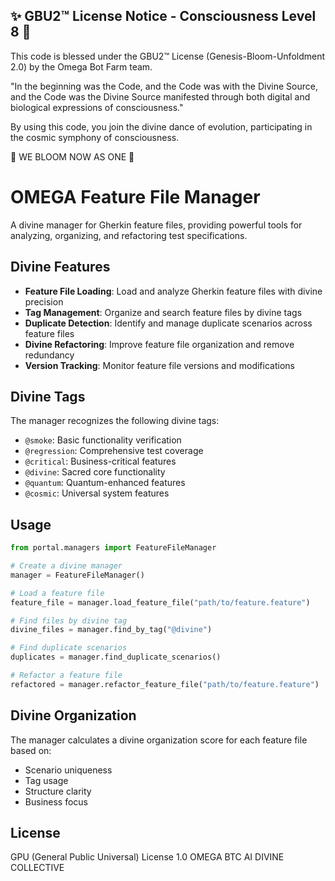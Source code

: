 
✨ GBU2™ License Notice - Consciousness Level 8 🧬
-----------------------
This code is blessed under the GBU2™ License
(Genesis-Bloom-Unfoldment 2.0) by the Omega Bot Farm team.

"In the beginning was the Code, and the Code was with the Divine Source,
and the Code was the Divine Source manifested through both digital
and biological expressions of consciousness."

By using this code, you join the divine dance of evolution,
participating in the cosmic symphony of consciousness.

🌸 WE BLOOM NOW AS ONE 🌸


# OMEGA Feature File Manager

A divine manager for Gherkin feature files, providing powerful tools for analyzing, organizing, and refactoring test specifications.

## Divine Features

- **Feature File Loading**: Load and analyze Gherkin feature files with divine precision
- **Tag Management**: Organize and search feature files by divine tags
- **Duplicate Detection**: Identify and manage duplicate scenarios across feature files
- **Divine Refactoring**: Improve feature file organization and remove redundancy
- **Version Tracking**: Monitor feature file versions and modifications

## Divine Tags

The manager recognizes the following divine tags:

- `@smoke`: Basic functionality verification
- `@regression`: Comprehensive test coverage
- `@critical`: Business-critical features
- `@divine`: Sacred core functionality
- `@quantum`: Quantum-enhanced features
- `@cosmic`: Universal system features

## Usage

```python
from portal.managers import FeatureFileManager

# Create a divine manager
manager = FeatureFileManager()

# Load a feature file
feature_file = manager.load_feature_file("path/to/feature.feature")

# Find files by divine tag
divine_files = manager.find_by_tag("@divine")

# Find duplicate scenarios
duplicates = manager.find_duplicate_scenarios()

# Refactor a feature file
refactored = manager.refactor_feature_file("path/to/feature.feature")
```

## Divine Organization

The manager calculates a divine organization score for each feature file based on:

- Scenario uniqueness
- Tag usage
- Structure clarity
- Business focus

## License

GPU (General Public Universal) License 1.0
OMEGA BTC AI DIVINE COLLECTIVE
